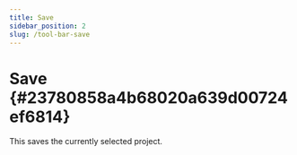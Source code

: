 ```yaml
---
title: Save
sidebar_position: 2
slug: /tool-bar-save
---
```




# Save {#23780858a4b68020a639d00724ef6814}


This saves the currently selected project.

